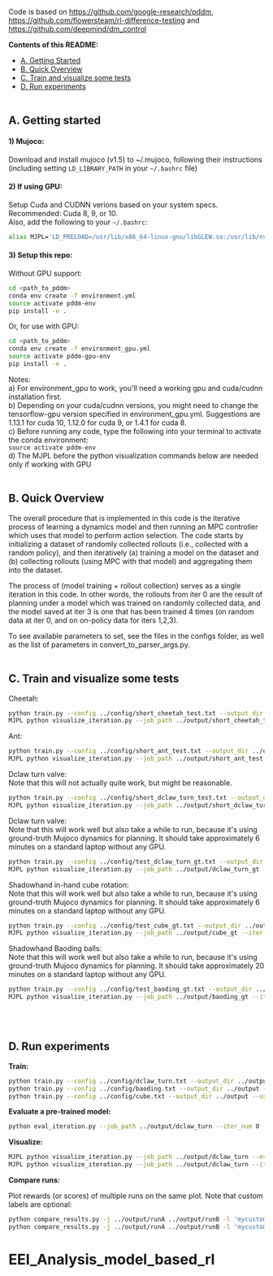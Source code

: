 
Code is based on https://github.com/google-research/pddm, https://github.com/flowersteam/rl-difference-testing and https://github.com/deepmind/dm_control

**Contents of this README:**
- [A. Getting Started](#a-getting-started)
- [B. Quick Overview](b-quick-overview)
- [C. Train and visualize some tests](#c-train-and-visualize-some-tests)
- [D. Run experiments](#d-run-experiments)
<br/><br/>


## A. Getting started ##

#### 1) Mujoco:
Download and install mujoco (v1.5) to ~/.mujoco, following their instructions<br/>
(including setting `LD_LIBRARY_PATH` in your `~/.bashrc` file)

#### 2) If using GPU:
Setup Cuda and CUDNN verions based on your system specs.<br/>
Recommended: Cuda 8, 9, or 10.<br/>
Also, add the following to your `~/.bashrc`:
```bash
alias MJPL='LD_PRELOAD=/usr/lib/x86_64-linux-gnu/libGLEW.so:/usr/lib/nvidia-367/libGL.so'
```

#### 3) Setup this repo:
Without GPU support:
```bash
cd <path_to_pddm>
conda env create -f environment.yml
source activate pddm-env
pip install -e .
```

Or, for use with GPU:
```bash
cd <path_to_pddm>
conda env create -f environment_gpu.yml
source activate pddm-gpu-env
pip install -e .
```

Notes:<br/>
a) For environment_gpu to work, you'll need a working gpu and cuda/cudnn installation first.<br/>
b) Depending on your cuda/cudnn versions, you might need to change the tensorflow-gpu version specified in environment_gpu.yml. Suggestions are 1.13.1 for cuda 10, 1.12.0 for cuda 9, or 1.4.1 for cuda 8. <br/>
c) Before running any code, type the following into your terminal to activate the conda environment: <br/>
`source activate pddm-env` <br/>
d) The MJPL before the python visualization commands below are needed only if working with GPU  <br/><br/>




## B. Quick Overview ##

The overall procedure that is implemented in this code is the iterative process of learning a dynamics model and then running an MPC controller which uses that model to perform action selection. The code starts by initializing a dataset of randomly collected rollouts (i.e., collected with a random policy), and then iteratively (a) training a model on the dataset and (b) collecting rollouts (using MPC with that model) and aggregating them into the dataset.

The process of (model training + rollout collection) serves as a single iteration in this code. In other words, the rollouts from iter 0 are the result of planning under a model which was trained on randomly collected data, and the model saved at iter 3 is one that has been trained 4 times (on random data at iter 0, and on on-policy data for iters 1,2,3).

To see available parameters to set, see the files in the configs folder, as well as the list of parameters in convert_to_parser_args.py.  <br/><br/>




## C. Train and visualize some tests ##

Cheetah:
```bash
python train.py --config ../config/short_cheetah_test.txt --output_dir ../output --use_gpu
MJPL python visualize_iteration.py --job_path ../output/short_cheetah_test --iter_num 0
```

Ant:
```bash
python train.py --config ../config/short_ant_test.txt --output_dir ../output --use_gpu
MJPL python visualize_iteration.py --job_path ../output/short_ant_test --iter_num 0
```

Dclaw turn valve: <br/>
Note that this will not actually quite work, but might be reasonable.
```bash
python train.py --config ../config/short_dclaw_turn_test.txt --output_dir ../output --use_gpu
MJPL python visualize_iteration.py --job_path ../output/short_dclaw_turn_test --iter_num 0
```

Dclaw turn valve:<br/>
Note that this will work well but also take a while to run, because it's using ground-truth Mujoco dynamics for planning. It should take approximately 6 minutes on a standard laptop without any GPU.
```bash
python train.py --config ../config/test_dclaw_turn_gt.txt --output_dir ../output --use_gpu
MJPL python visualize_iteration.py --job_path ../output/dclaw_turn_gt --iter_num 0
```

Shadowhand in-hand cube rotation:<br/>
Note that this will work well but also take a while to run, because it's using ground-truth Mujoco dynamics for planning. It should take approximately 6 minutes on a standard laptop without any GPU.
```bash
python train.py --config ../config/test_cube_gt.txt --output_dir ../output --use_gpu
MJPL python visualize_iteration.py --job_path ../output/cube_gt --iter_num 0
```

Shadowhand Baoding balls:<br/>
Note that this will work well but also take a while to run, because it's using ground-truth Mujoco dynamics for planning. It should take approximately 20 minutes on a standard laptop without any GPU.
```bash
python train.py --config ../config/test_baoding_gt.txt --output_dir ../output --use_gpu
MJPL python visualize_iteration.py --job_path ../output/baoding_gt --iter_num 0
```
<br/><br/>


## D. Run experiments ##

**Train:**

```bash
python train.py --config ../config/dclaw_turn.txt --output_dir ../output --use_gpu
python train.py --config ../config/baoding.txt --output_dir ../output --use_gpu
python train.py --config ../config/cube.txt --output_dir ../output --use_gpu
```

**Evaluate a pre-trained model:**

```bash
python eval_iteration.py --job_path ../output/dclaw_turn --iter_num 0 --num_eval_rollouts 1 --eval_run_length 40
```

**Visualize:**

```bash
MJPL python visualize_iteration.py --job_path ../output/dclaw_turn --eval
MJPL python visualize_iteration.py --job_path ../output/dclaw_turn --iter_num 0
```

**Compare runs:**

Plot rewards (or scores) of multiple runs on the same plot. Note that custom labels are optional:
```bash
python compare_results.py -j ../output/runA ../output/runB -l 'mycustomlabel runA' -l 'mycustomlabel runB' --plot_rew
python compare_results.py -j ../output/runA ../output/runB -l 'mycustomlabel runA' -l 'mycustomlabel runB'
```
# EEI_Analysis_model_based_rl
